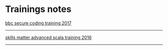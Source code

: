 # Trainings notes

[bbc secure coding training 2017](bbc-secure-coding-training-2017.md)

---

[skills matter advanced scala training 2016](skills-matter-advanced-scala-training-2016.md)

---
